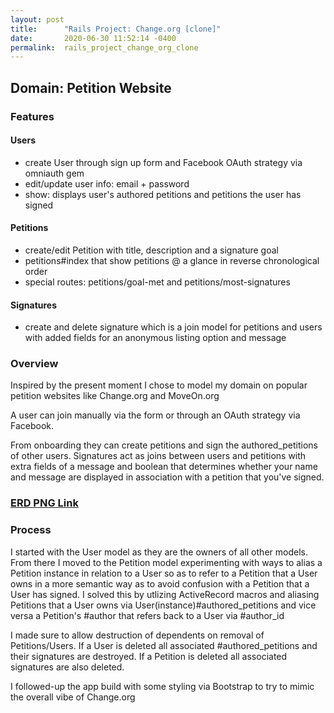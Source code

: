 ```yaml
---
layout: post
title:      "Rails Project: Change.org [clone]"
date:       2020-06-30 11:52:14 -0400
permalink:  rails_project_change_org_clone
---
```



## Domain: Petition Website

### Features
#### Users
* create User through sign up form and Facebook OAuth strategy via omniauth gem
* edit/update user info: email + password
* show: displays user's authored petitions and petitions the user has signed

#### Petitions
* create/edit Petition with title, description and a signature goal
* petitions#index that show petitions @ a glance in reverse chronological order
* special routes: petitions/goal-met and petitions/most-signatures

#### Signatures
* create and delete signature which is a join model for petitions and users with added fields for an anonymous listing option and message


### Overview
Inspired by the present moment I chose to model my domain on popular petition websites like Change.org and MoveOn.org

A user can join manually via the form or through an OAuth strategy via Facebook. 

From onboarding they can create petitions and sign the authored_petitions of other users. Signatures act as joins between users and petitions with extra fields of a message and boolean that determines whether your name and message are displayed in association with a petition that you've signed.

### [ERD PNG Link](https://www.dan-foley.com/wp-content/uploads/2020/06/petition_app.png)

### Process
I started with the User model as they are the owners of all other models. From there I moved to the Petition model experimenting with ways to alias a Petition instance in relation to a User so as to refer to a Petition that a User owns in a more semantic way as to avoid confusion with a Petition that a User has signed. I solved this by utlizing ActiveRecord macros and aliasing Petitions that a User owns via User(instance)#authored_petitions and vice versa a Petition's #author that refers back to a User via #author_id

I made sure to allow destruction of dependents on removal of Petitions/Users. If a User is deleted all associated #authored_petitions and their signatures are destroyed. If a Petition is deleted all associated signatures are also deleted.

I followed-up the app build with some styling via Bootstrap to try to mimic the overall vibe of Change.org
